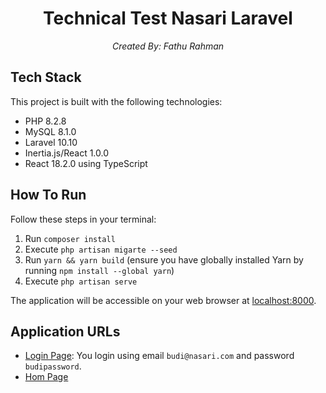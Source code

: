 <h1 align="center">Technical Test Nasari Laravel</h1>
<p align="center"><em>Created By: Fathu Rahman</em></p>

## Tech Stack

This project is built with the following technologies:

- PHP 8.2.8
- MySQL 8.1.0
- Laravel 10.10
- Inertia.js/React 1.0.0
- React 18.2.0 using TypeScript

## How To Run

Follow these steps in your terminal:

1. Run `composer install`
2. Execute `php artisan migarte --seed`
3. Run `yarn && yarn build` (ensure you have globally installed Yarn by running `npm install --global yarn`)
4. Execute `php artisan serve`

The application will be accessible on your web browser at [localhost:8000](http://localhost:8000).

## Application URLs

- [Login Page](http://localhost:8000/login): You login using email `budi@nasari.com` and password `budipassword`.
- [Hom Page](http://localhost:8000/)
